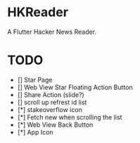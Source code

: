 # HKReader

A Flutter Hacker News Reader.

# TODO
- [] Star Page
- [] Web View Star Floating Action Button 
- [] Share Action (slide?)
- [] scroll up refrest id list 
- [*] stakeoverflow icon
- [*] Fetch new when scrolling the list
- [*] Web View Back Button
- [*] App Icon
